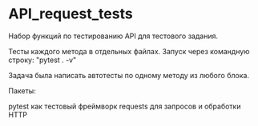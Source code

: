 # API_request_tests

Набор функций по тестированию API для тестового задания.

Тесты каждого метода в отдельных файлах. Запуск через командную строку: "pytest . -v"

Задача была написать автотесты по одному методу из любого блока.

Пакеты:

pytest   как тестовый фреймворк
requests   для запросов и обработки HTTP
